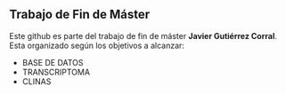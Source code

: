 ## Trabajo de Fin de Máster

Este github es parte del trabajo de fin de máster **Javier Gutiérrez Corral**. Esta organizado según los objetivos a alcanzar:
- BASE DE DATOS
- TRANSCRIPTOMA
- CLINAS
